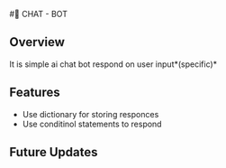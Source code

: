 #🤖 CHAT - BOT

## Overview 
It is simple ai chat bot respond on user input*(specific)*

## Features
- Use dictionary for storing responces
- Use conditinol statements to respond

## Future Updates
